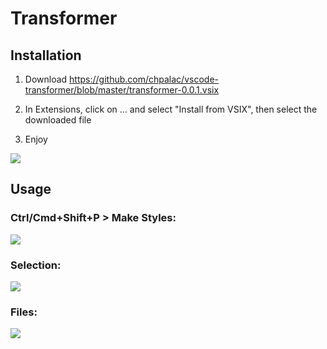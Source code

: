 # Transformer

## Installation

1. Download https://github.com/chpalac/vscode-transformer/blob/master/transformer-0.0.1.vsix

2. In Extensions, click on ... and select "Install from VSIX", then select the downloaded file

3. Enjoy

<img src="https://github.com/chpalac/vscode-transformer/tree/master/assets/assets/install.png" />

## Usage 

### Ctrl/Cmd+Shift+P > Make Styles:

<img src="https://github.com/chpalac/vscode-transformer/tree/master/assets/assets/ctrl+p+makes.png" />

### Selection:

<img src="https://github.com/chpalac/vscode-transformer/tree/master/assets/assets/selection.gif" />

### Files:

<img src="https://github.com/chpalac/vscode-transformer/tree/master/assets/assets/files.gif" />